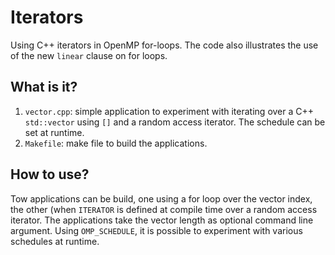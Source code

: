 # Iterators

Using C++ iterators in OpenMP for-loops.  The code also illustrates the
use of the new `linear` clause on for loops.

## What is it?

  1. `vector.cpp`: simple application to experiment with iterating
    over a C++ `std::vector` using `[]` and a random access iterator.
    The schedule can be set at runtime.
  1. `Makefile`: make file to build the applications.

## How to use?

Tow applications can be build, one using a for loop over the vector
index, the other (when `ITERATOR` is defined at compile time over
a random access iterator.  The applications take the vector length as
optional command line argument.  Using `OMP_SCHEDULE`, it is possible
to experiment with various schedules at runtime.
